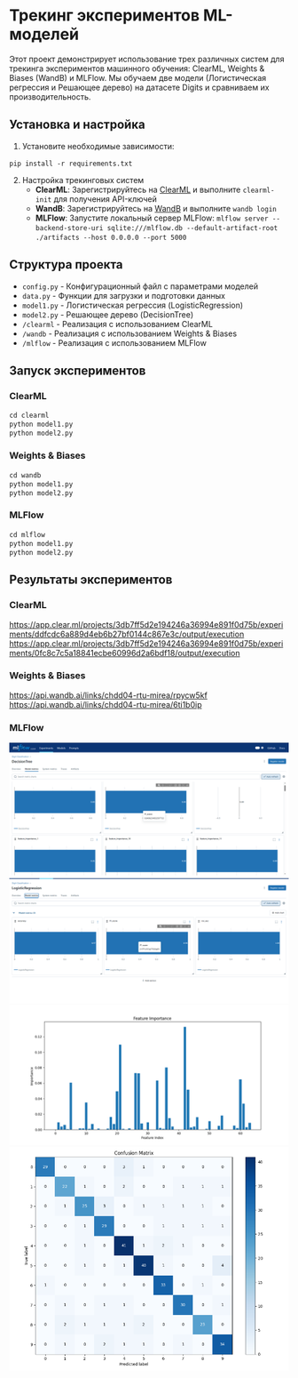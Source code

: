 # Трекинг экспериментов ML-моделей

Этот проект демонстрирует использование трех различных систем для трекинга экспериментов машинного обучения: ClearML, Weights & Biases (WandB) и MLFlow. Мы обучаем две модели (Логистическая регрессия и Решающее дерево) на датасете Digits и сравниваем их производительность.

## Установка и настройка

1. Установите необходимые зависимости:
```
pip install -r requirements.txt
```

2. Настройка трекинговых систем
   - **ClearML**: Зарегистрируйтесь на [ClearML](https://app.clear.ml) и выполните `clearml-init` для получения API-ключей
   - **WandB**: Зарегистрируйтесь на [WandB](https://wandb.ai) и выполните `wandb login`
   - **MLFlow**: Запустите локальный сервер MLFlow: `mlflow server --backend-store-uri sqlite:///mlflow.db --default-artifact-root ./artifacts --host 0.0.0.0 --port 5000`

## Структура проекта

- `config.py` - Конфигурационный файл с параметрами моделей
- `data.py` - Функции для загрузки и подготовки данных
- `model1.py` - Логистическая регрессия (LogisticRegression)
- `model2.py` - Решающее дерево (DecisionTree)
- `/clearml` - Реализация с использованием ClearML
- `/wandb` - Реализация с использованием Weights & Biases
- `/mlflow` - Реализация с использованием MLFlow

## Запуск экспериментов

### ClearML
```
cd clearml
python model1.py
python model2.py
```

### Weights & Biases
```
cd wandb
python model1.py
python model2.py
```

### MLFlow
```
cd mlflow
python model1.py
python model2.py
```

## Результаты экспериментов

### ClearML
https://app.clear.ml/projects/3db7ff5d2e194246a36994e891f0d75b/experiments/ddfcdc6a889d4eb6b27bf0144c867e3c/output/execution
https://app.clear.ml/projects/3db7ff5d2e194246a36994e891f0d75b/experiments/0fc8c7c5a18841ecbe60996d2a6bdf18/output/execution

### Weights & Biases
https://api.wandb.ai/links/chdd04-rtu-mirea/rpycw5kf
https://api.wandb.ai/links/chdd04-rtu-mirea/6ti1b0ip

### MLFlow
![](./mlflow/destree.png)
![](./mlflow/logreg.png)
![](./wandb/artifacts/1/d03788c8ef2b4e788f0916dd908fcf2c/artifacts/feature_importance.png)
![](./wandb/artifacts/1/d03788c8ef2b4e788f0916dd908fcf2c/artifacts/confusion_matrix.png)
